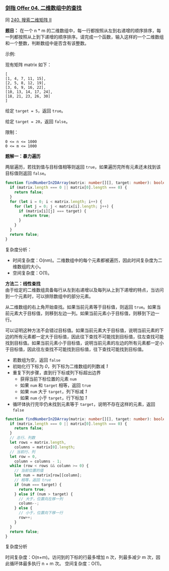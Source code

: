 ### [剑指 Offer 04. 二维数组中的查找](https://leetcode-cn.com/problems/er-wei-shu-zu-zhong-de-cha-zhao-lcof/)

同 [240. 搜索二维矩阵 II](https://leetcode-cn.com/problems/search-a-2d-matrix-ii/)

**题目：** 在一个 n \* m 的二维数组中，每一行都按照从左到右递增的顺序排序，每一列都按照从上到下递增的顺序排序。请完成一个函数，输入这样的一个二维数组和一个整数，判断数组中是否含有该整数。

示例:

现有矩阵 matrix 如下：

```
[
[1, 4, 7, 11, 15],
[2, 5, 8, 12, 19],
[3, 6, 9, 16, 22],
[10, 13, 14, 17, 24],
[18, 21, 23, 26, 30]
]
```

给定 `target = 5`，返回 `true`。

给定 `target = 20`，返回 `false`。

限制：

```
0 <= n <= 1000
0 <= m <= 1000
```

**题解一：暴力遍历**

两层遍历，若找到值与目标值相等则返回 `true`，如果遍历完所有元素还未找到该目标值则返回 `false`。

```ts
function findNumberIn2DArray(matrix: number[][], target: number): boolean {
  if (matrix.length === 0 || matrix[0].length === 0) {
    return false;
  }
  for (let i = 0; i < matrix.length; i++) {
    for (let j = 0; j < matrix[i].length; j++) {
      if (matrix[i][j] === target) {
        return true;
      }
    }
  }
  return false;
}
```

复杂度分析：

- 时间复杂度：O(nm)。二维数组中的每个元素都被遍历，因此时间复杂度为二维数组的大小。
- 空间复杂度：O(1)。

**方法二：线性查找**  
由于给定的二维数组具备每行从左到右递增以及每列从上到下递增的特点，当访问到一个元素时，可以排除数组中的部分元素。

从二维数组的右上角开始查找。如果当前元素等于目标值，则返回 `true`。如果当前元素大于目标值，则移到左边一列。如果当前元素小于目标值，则移到下边一行。

可以证明这种方法不会错过目标值。如果当前元素大于目标值，说明当前元素的下边的所有元素都一定大于目标值，因此往下查找不可能找到目标值，往左查找可能找到目标值。如果当前元素小于目标值，说明当前元素的左边的所有元素都一定小于目标值，因此往左查找不可能找到目标值，往下查找可能找到目标值。

- 若数组为空，返回 `false`
- 初始化行下标为 _0_，列下标为二维数组的列数减 _1_
- 重复下列步骤，直到行下标或列下标超出边界
  - 获得当前下标位置的元素 `num`
  - 如果 `num` 和 `target` 相等，返回 `true`
  - 如果 `num` 大于 `target`，列下标减 _1_
  - 如果 `num` 小于 `target`，行下标加 _1_
- 循环体执行完毕仍未找到元素等于 `target`，说明不存在这样的元素，返回 `false`

```ts
function findNumberIn2DArray(matrix: number[][], target: number): boolean {
  if (matrix.length === 0 || matrix[0].length === 0) {
    return false;
  }
  // 总行、列数
  let rows = matrix.length,
    columns = matrix[0].length;
  // 当前行、列
  let row = 0,
    column = columns - 1;
  while (row < rows && column >= 0) {
    // 当前位置的值
    let num = matrix[row][column];
    // 相等，返回 true
    if (num === target) {
      return true;
    } else if (num > target) {
      // 大于，位置向左移一列
      column--;
    } else {
      // 小于，位置向下移一行
      row++;
    }
  }
  return false;
}
```

复杂度分析

时间复杂度：O(n+m)。访问到的下标的行最多增加 n 次，列最多减少 m 次，因此循环体最多执行 n + m 次。
空间复杂度：O(1)。
